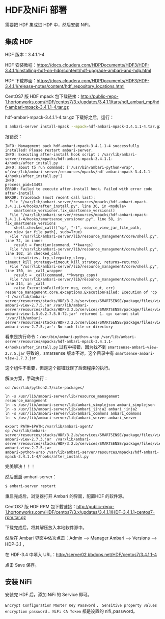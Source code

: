 # HDF及NiFi 部署

需要把 HDF 集成进 HDP 中，然后安装 NiFI。



## 集成 HDF

HDF 版本：3.4.1.1-4

HDF 安装教程：https://docs.cloudera.com/HDPDocuments/HDF3/HDF-3.4.1.1/installing-hdf-on-hdp/content/hdf-upgrade-ambari-and-hdp.html

HDF 下载界面：https://docs.cloudera.com/HDPDocuments/HDF3/HDF-3.4.1.1/release-notes/content/hdf_repository_locations.html

CentOS7 版 HDF mpack 包下载链接：http://public-repo-1.hortonworks.com/HDF/centos7/3.x/updates/3.4.1.1/tars/hdf_ambari_mp/hdf-ambari-mpack-3.4.1.1-4.tar.gz



hdf-ambari-mpack-3.4.1.1-4.tar.gz 下载好之后，运行：

```bash
$ ambari-server install-mpack --mpack=hdf-ambari-mpack-3.4.1.1-4.tar.gz
```

报错说：

```
INFO: Management pack hdf-ambari-mpack-3.4.1.1-4 successfully installed! Please restart ambari-server.
INFO: Executing after-install hook script : /var/lib/ambari-server/resources/mpacks/hdf-ambari-mpack-3.4.1.1-4/hooks/after_install.py
INFO: about to run command: ['/usr/bin/ambari-python-wrap', u'/var/lib/ambari-server/resources/mpacks/hdf-ambari-mpack-3.4.1.1-4/hooks/after_install.py']
INFO: 
process_pid=13493
ERROR: Failed to execute after-install hook. Failed with error code after-install
ERROR: Traceback (most recent call last):
  File "/var/lib/ambari-server/resources/mpacks/hdf-ambari-mpack-3.4.1.1-4/hooks/after_install.py", line 36, in <module>
    smartsense_versioner.fix_smartsense_versions()
  File "/var/lib/ambari-server/resources/mpacks/hdf-ambari-mpack-3.4.1.1-4/hooks/smartsense_versioner.py", line 58, in fix_smartsense_versions
    shell.checked_call(["cp", "-f", source_view_jar_file_path, new_view_jar_file_path], sudo=True)
  File "/usr/lib/ambari-server/lib/resource_management/core/shell.py", line 72, in inner
    result = function(command, **kwargs)
  File "/usr/lib/ambari-server/lib/resource_management/core/shell.py", line 102, in checked_call
    tries=tries, try_sleep=try_sleep, timeout_kill_strategy=timeout_kill_strategy, returns=returns)
  File "/usr/lib/ambari-server/lib/resource_management/core/shell.py", line 150, in _call_wrapper
    result = _call(command, **kwargs_copy)
  File "/usr/lib/ambari-server/lib/resource_management/core/shell.py", line 314, in _call
    raise ExecutionFailed(err_msg, code, out, err)
resource_management.core.exceptions.ExecutionFailed: Execution of 'cp -f /var/lib/ambari-server/resources/stacks/HDF/3.2.b/services/SMARTSENSE/package/files/view/smartsense-ambari-view-2.7.5.jar /var/lib/ambari-server/resources/stacks/HDF/3.2.b/services/SMARTSENSE/package/files/view/smartsense-ambari-view-1.5.0.2.7.5.0-72.jar' returned 1. cp: cannot stat '/var/lib/ambari-server/resources/stacks/HDF/3.2.b/services/SMARTSENSE/package/files/view/smartsense-ambari-view-2.7.5.jar': No such file or directory
```

看来是执行命令：`/usr/bin/ambari-python-wrap /var/lib/ambari-server/resources/mpacks/hdf-ambari-mpack-3.4.1.1-4/hooks/after_install.py` 过程中报错，因为找不到 `smartsense-ambari-view-2.7.5.jar` 导致的，smarsense 版本不对，这个目录中有 `smartsense-ambari-view-2.7.3.jar`

这个组件不重要，但是这个报错耽误了后面程序的执行。

解决方案，手动执行：

```
cd /usr/lib/python2.7/site-packages/ 

ln -s /usr/lib/ambari-server/lib/resource_management resource_management 
ln -s /usr/lib/ambari-server/lib/ambari_simplejson ambari_simplejson 
ln -s /usr/lib/ambari-server/lib/ambari_jinja2 ambari_jinja2 
ln -s /usr/lib/ambari-server/lib/ambari_commons ambari_commons 
ln -s /usr/lib/ambari-server/lib/ambari_server ambari_server

export PATH=$PATH:/var/lib/ambari-agent/
cp /var/lib/ambari-server/resources/stacks/HDF/3.2.b/services/SMARTSENSE/package/files/view/smartsense-ambari-view-2.7.3.jar  /var/lib/ambari-server/resources/stacks/HDF/3.2.b/services/SMARTSENSE/package/files/view/smartsense-ambari-view-2.7.5.jar
ambari-python-wrap /var/lib/ambari-server/resources/mpacks/hdf-ambari-mpack-3.4.1.1-4/hooks/after_install.py
```

完美解决！！！



然后重启 ambari-server：

```bash
$ ambari-server restart
```



重启完成后，浏览器打开 Ambari 的界面，配置HDF 的软件源。

CentOS7 版 HDF RPM 包下载链接：http://public-repo-1.hortonworks.com/HDF/centos7/3.x/updates/3.4.1.1/HDF-3.4.1.1-centos7-rpm.tar.gz

下载完成后，将其解压放入本地软件源中。

然后在 Ambari 界面中依次点击：Admin --> Manager Ambari --> Versions --> HDP-3.1 ，

在 HDF-3.4 中填入 URL：http://server02.bbdops.net/HDF/centos7/3.4.1.1-4

点击 Save 保存。



## 安装 NiFi

安装完 HDF 后，添加 NiFi 的 Service 即可。

`Encrypt Configuration Master Key Password` 、 `Sensitive property values encryption password` 、`NiFi CA Token` 都是设置的 nifi_password。































